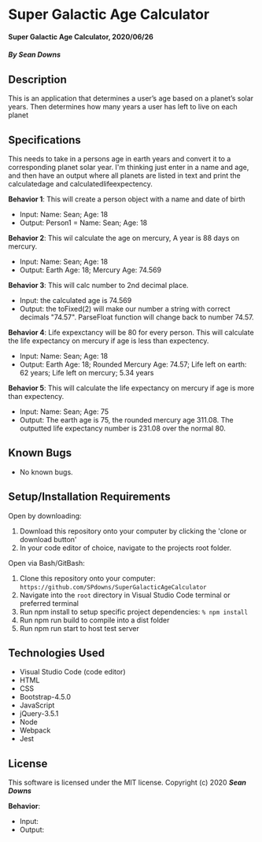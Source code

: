 # Super Galactic Age Calculator

#### Super Galactic Age Calculator, 2020/06/26

#### _By Sean Downs_
## Description
This is an application that determines a user’s age based on a planet’s solar years. Then determines how many years a user has left to live on each planet

## Specifications
This needs to take in a persons age in earth years and convert it to a corresponding planet solar year. I'm thinking just enter in a name and age, and then have an output where all planets are listed in text and print the calculatedage and calculatedlifeexpectency.

**Behavior 1**: This will create a person object with a name and date of birth
  * Input: Name: Sean; Age: 18
  * Output: Person1 = Name: Sean; Age: 18

**Behavior 2**: This wil calculate the age on mercury, A year is 88 days on mercury.
  * Input: Name: Sean; Age: 18
  * Output: Earth Age: 18; Mercury Age: 74.569

**Behavior 3**: This will calc number to 2nd decimal place.
  * Input: the calculated age is 74.569
  * Output: the toFixed(2) will make our number a string with correct decimals "74.57". ParseFloat function will change back to number 74.57.

**Behavior 4**: Life expexctancy will be 80 for every person. This will calculate the life expectancy on mercury if age is less than expectency.
  * Input: Name: Sean; Age: 18
  * Output: Earth Age: 18; Rounded Mercury Age: 74.57; Life left on earth: 62 years; Life left on mercury; 5.34 years

**Behavior 5**: This will calculate the life expectancy on mercury if age is more than expectency.
  * Input: Name: Sean; Age: 75
  * Output: The earth age is 75, the rounded mercury age 311.08. The outputted life expectancy number is 231.08 over the normal 80.

## Known Bugs
* No known bugs.   

## Setup/Installation Requirements
Open by downloading:
1. Download this repository onto your computer by clicking the 'clone or download button'
2. In your code editor of choice, navigate to the projects root folder.

Open via Bash/GitBash:
1. Clone this repository onto your computer:
`https://github.com/SPdowns/SuperGalacticAgeCalculator`
2. Navigate into the `root` directory in Visual Studio Code terminal or preferred terminal
3. Run npm install to setup specific project dependencies:
`% npm install`
4. Run npm run build to compile into a dist folder
5. Run npm run start to host test server

## Technologies Used
* Visual Studio Code (code editor)
* HTML
* CSS
* Bootstrap-4.5.0
* JavaScript
* jQuery-3.5.1
* Node
* Webpack
* Jest

## License
This software is licensed under the MIT license. Copyright (c) 2020 **_Sean Downs_**

**Behavior**: 
  * Input: 
  * Output: 